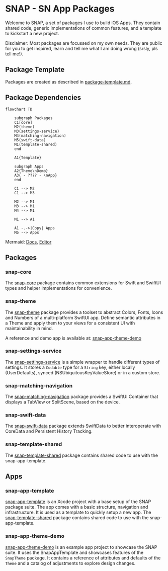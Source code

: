 # SNAP - SN App Packages

Welcome to SNAP, a set of packages I use to build iOS Apps. They contain shared code, generic implementations of common features, and a template to kickstart a new project.

Disclaimer: Most packages are focussed on my own needs. They are public for you to get inspired, learn and tell me what I am doing wrong (srsly, pls tell me!).


## Package Template

Packages are created as described in [package-template.md](./package-template.md).


## Package Dependencies

```mermaid
flowchart TD

    subgraph Packages
    C1[core]
    M2(theme)
    M3(settings-service)
    M4(matching-navigation)
    M5(swift-data)
    M1(template-shared)
    end
    
    A1{Template}

    subgraph Apps
    A2{Theme\nDemo}
    A3{ - ???? - \nApp}
    end

    C1 --> M2
    C1 --> M3

    M2 --> M1
    M3 --> M1
    M4 --> M1

    M1 --> A1

    A1 -.->|Copy| Apps
    M5 --> Apps
```
Mermaid: [Docs](http://mermaid.js.org/intro/), [Editor](https://mermaid.live/)


## Packages

### snap-core
The [snap-core](https://github.com/simonnickel/snap-core) package contains common extensions for Swift and SwiftUI types and helper implementations for convenience.


### snap-theme

The [snap-theme](https://github.com/simonnickel/snap-theme) package provides a toolset to abstract Colors, Fonts, Icons and Numbers of a multi-platform SwiftUI app. Define semantic attributes in a Theme and apply them to your views for a consistent UI with maintainability in mind.

A reference and demo app is available at: [snap-app-theme-demo](https://github.com/simonnickel/snap-app-theme-demo)


### snap-settings-service

The [snap-settings-service](https://github.com/simonnickel/snap-settings-service) is a simple wrapper to handle different types of settings. It stores a `Codable` type for a `String` key, either locally (UserDefaults), synced (NSUbiquitousKeyValueStore) or in a custom store.


### snap-matching-navigation

The [snap-matching-navigation](https://github.com/simonnickel/snap-matching-navigation) package provides a SwiftUI Container that displays a TabView or SplitScene, based on the device. 


### snap-swift-data

The [snap-swift-data](https://github.com/simonnickel/snap-swift-data) package extends SwiftData to better interoperate with CoreData and Persistent History Tracking.

### snap-template-shared

The [snap-template-shared](https://github.com/simonnickel/snap-template-shared) package contains shared code to use with the snap-app-template.


## Apps

### snap-app-template

[snap-app-template](https://github.com/simonnickel/snap-app-template) is an Xcode project with a base setup of the SNAP package suite. The app comes with a basic structure, navigation and infrastructure. It is used as a template to quickly setup a new app.
The [snap-template-shared](https://github.com/simonnickel/snap-template-shared) package contains shared code to use with the snap-app-template.


### snap-app-theme-demo
[snap-app-theme-demo](https://github.com/simonnickel/snap-app-theme-demo) is an example app project to showcase the SNAP suite. It uses the SnapAppTemplate and showcases features of the `SnapTheme` package. It contains a reference of attributes and defaults of the `Theme` and a catalog of adjustments to explore design changes.
